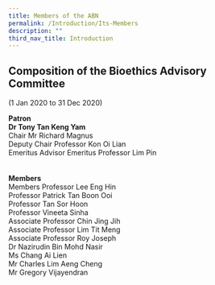 ```yaml
---
title: Members of the ABN
permalink: /Introduction/Its-Members
description: ""
third_nav_title: Introduction
---
```


## Composition of the Bioethics Advisory Committee <br>
(1 Jan 2020 to 31 Dec 2020)<Br>

**Patron**<br>
**Dr Tony Tan Keng Yam** <br>
Chair Mr Richard Magnus<br>
Deputy Chair Professor Kon Oi Lian<br>
Emeritus Advisor Emeritus Professor Lim Pin<br>
<br>
<br>
**Members**<Br>
Members Professor Lee Eng Hin<Br>
Professor Patrick Tan Boon Ooi<Br>
Professor Tan Sor Hoon<Br>
Professor Vineeta Sinha<Br>
Associate Professor Chin Jing Jih<Br>
Associate Professor Lim Tit Meng<Br>
Associate Professor Roy Joseph<br>
Dr Nazirudin Bin Mohd Nasir<br>
Ms Chang Ai Lien<br>
Mr Charles Lim Aeng Cheng<br>
Mr Gregory Vijayendran <br>